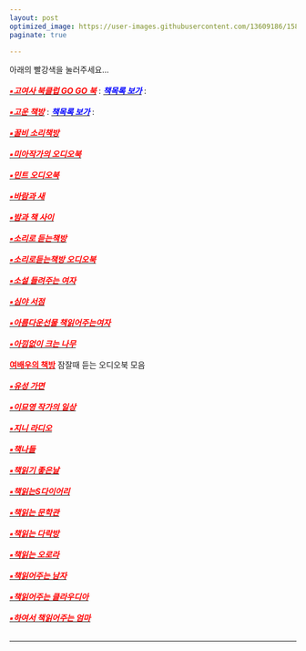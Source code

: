 ```yaml
---
layout: post
optimized_image: https://user-images.githubusercontent.com/13609186/158834851-5c5d7736-001b-448d-8bb6-eb99f2f16233.jpg
paginate: true

---
```


아래의 빨강색을 눌러주세요...<br> <br>
[<span style="color:red">***▪고여사 북클럽 GO GO 북***</span>](https://www.youtube.com/channel/UCOHiRkYSR4Y2ig_Ytg2WBsA) : [<span style="color:blue">***책목록 보가***</span>](https://raw.githubusercontent.com/choijangwook/cjw/master/_posts/book/%EA%B3%A0%EC%97%AC%EC%82%AC%20%EB%B6%81%ED%81%B4%EB%9F%BD%20GO%20GO%20%EB%B6%81%2Cmd) : <br><br>
[<span style="color:red">***▪고운 책방***</span>](https://www.youtube.com/channel/UCVXWe1XVeBkzFim5HTkA60w/videos) : [<span style="color:blue">***책목록 보가***</span>](https://raw.githubusercontent.com/choijangwook/cjw/master/_posts/book/%EA%B3%A0%EC%9A%B4%20%EC%B1%85%EB%B0%A9.md) : <br><br>
[<span style="color:red">***▪꿀비 소리책방***</span>](https://www.youtube.com/channel/UCvfnKjZ5J5mMjJA6k9N5E9w/videos)<br> <br>
[<span style="color:red">***▪미아작가의 오디오북***</span>](https://www.youtube.com/c/miawriting/featured)<br> <br>
[<span style="color:red">***▪민트 오디오북***</span>](https://www.youtube.com/c/%EB%AF%BC%ED%8A%B8%EC%98%A4%EB%94%94%EC%98%A4%EB%B6%81/videos)<br> <br>
[<span style="color:red">***▪바람과 새***</span>](https://www.youtube.com/channel/UC19FOk_NOA9Ir-5ygozEbBA/videos)<br> <br>
[<span style="color:red">***▪밤과 책 사이***</span>](https://www.youtube.com/channel/UCtDs-cvApaYZyjg9ZUXW1yw/videos)<br> <br>
[<span style="color:red">***▪소리로 듣는책방***</span>](https://www.youtube.com/channel/UCoQ-q2CZ3Zqd7KfjcFBZGIQ)<br> <br>
[<span style="color:red">***▪소리로듣는책방 오디오북***</span>](https://www.youtube.com/c/%EC%86%8C%EB%A6%AC%EB%A1%9C%EB%93%A3%EB%8A%94%EC%B1%85%EB%B0%A9)<br> <br>
[<span style="color:red">***▪소설 들려주는 여자***</span>](https://www.youtube.com/channel/UCB8dVWE8PDnZl_zibUdLJ9w)<br> <br>
[<span style="color:red">***▪심야 서점***</span>](https://www.youtube.com/channel/UCAa90RXWUC92BFcyK5sc1fA/videos)<br> <br>
[<span style="color:red">***▪아름다운선물 책읽어주는여자***</span>](https://www.youtube.com/channel/UCacumpfTvxBe7IZDQqMjg0Q/videos)<br> <br>
[<span style="color:red">***▪아낌없이 크는 나무***</span>](https://www.youtube.com/c/%EC%95%84%EB%82%8C%EC%97%86%EC%9D%B4%ED%81%AC%EB%8A%94%EB%82%98%EB%AC%B4%EC%95%84%ED%81%AC%EB%82%98/videos)<br> <br>
[<span style="color:red">**여배우의 책방**</span>](https://www.youtube.com/channel/UC_XR-igVnkqf2A3lEpye-mQ) 잠잘때 듣는 오디오북 모음<br><br>
[<span style="color:red">***▪유성 가면***</span>](https://www.youtube.com/channel/UCmvVXhSDhkYNTuUgqMdQYPA/videos)<br> <br>
[<span style="color:red">***▪이묘영 작가의 일상***</span>](https://www.youtube.com/channel/UCiNukTGkOEbBR6jri_NCcUg/videos)<br> <br>
[<span style="color:red">***▪지니 라디오***</span>](https://www.youtube.com/c/%EC%A7%80%EB%8B%88%EB%9D%BC%EB%94%94%EC%98%A4)<br> <br>
[<span style="color:red">***▪책나들***</span>](https://www.youtube.com/c/%EC%B1%85%EC%9D%BD%EB%8A%94%EB%8B%A4%EB%9D%BD%EB%B0%A9/videos)<br> <br>
[<span style="color:red">***▪책읽기 좋은날***</span>](https://www.youtube.com/channel/UC17lvWECf2AWRbqKuCcf4VQ)<br> <br>
[<span style="color:red">***▪책읽는S다이어리***</span>](https://www.youtube.com/channel/UCd9UbhCFQ7-B4jHXQ_y0-Lw/videos)<br> <br>
[<span style="color:red">***▪책읽는 문학관***</span>](https://www.youtube.com/channel/UCjDiZXQVpRy2NQHHXW2JeKQ)<br> <br>
[<span style="color:red">***▪책읽는 다락방***</span>](https://www.youtube.com/c/%EC%B1%85%EC%9D%BD%EB%8A%94%EB%8B%A4%EB%9D%BD%EB%B0%A9/videos)<br> <br>
[<span style="color:red">***▪책읽는 오로라***</span>](https://www.youtube.com/channel/UCERdItb-rWZnWpVItN9tA0A/videos)<br> <br>
[<span style="color:red">***▪책읽어주는 남자***</span>](https://www.youtube.com/channel/UCJxz6WMOMGVGR-QQrOIfhaQ/videos)<br> <br>
[<span style="color:red">***▪책읽어주는 클라우디아***</span>](https://www.youtube.com/channel/UC77JnRED3PLZBwb2NMx04Ow)<br> <br>
[<span style="color:red">***▪하여서 책읽어주는 엄마***</span>](https://www.youtube.com/c/HaYeoSeoReadingMom)<br> <br>


---
